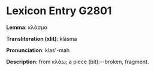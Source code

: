 # Lexicon Entry G2801

**Lemma**: κλάσμα

**Transliteration (xlit)**: klásma

**Pronunciation**: klas'-mah

**Description**:
from κλάω; a piece (bit):--broken, fragment.
